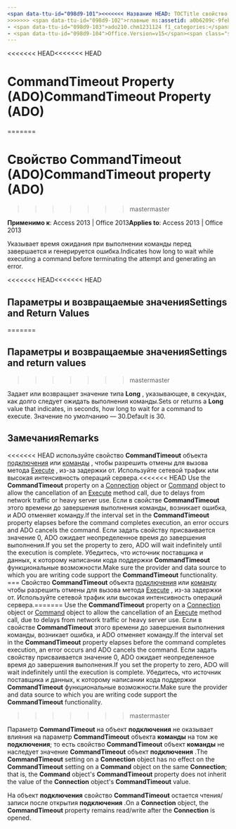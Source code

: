 ```yaml
---
<span data-ttu-id="098d9-101"><<<<<<< Название HEAD: TOCTitle свойство CommandTimeout (ADO): свойство CommandTimeout (ADO) === название: свойство CommandTimeout (ADO) TOCTitle: свойство CommandTimeout (ADO)</span><span class="sxs-lookup"><span data-stu-id="098d9-101"><<<<<<< HEAD title: CommandTimeout Property (ADO) TOCTitle: CommandTimeout Property (ADO) ======= title: CommandTimeout property (ADO) TOCTitle: CommandTimeout property (ADO)</span></span>
>>>>>>> <span data-ttu-id="098d9-102">главные ms:assetid: a0b6209c-9feb-08ae-002a-15d1d20734a8 ms:mtpsurl: https://msdn.microsoft.com/library/JJ249739(v=office.15) ms:contentKeyID: 48546714 ms.date: 09/18/2015 mtps_version: v=office.15 f1_keywords:</span><span class="sxs-lookup"><span data-stu-id="098d9-102">master ms:assetid: a0b6209c-9feb-08ae-002a-15d1d20734a8 ms:mtpsurl: https://msdn.microsoft.com/library/JJ249739(v=office.15) ms:contentKeyID: 48546714 ms.date: 09/18/2015 mtps_version: v=office.15 f1_keywords:</span></span>
- <span data-ttu-id="098d9-103">ado210.chm1231124 f1_categories:</span><span class="sxs-lookup"><span data-stu-id="098d9-103">ado210.chm1231124 f1_categories:</span></span>
- <span data-ttu-id="098d9-104">Office.Version=v15</span><span class="sxs-lookup"><span data-stu-id="098d9-104">Office.Version=v15</span></span>
---
```


<span data-ttu-id="098d9-105"><<<<<<< HEAD</span><span class="sxs-lookup"><span data-stu-id="098d9-105"><<<<<<< HEAD</span></span>
# <a name="commandtimeout-property-ado"></a><span data-ttu-id="098d9-106">CommandTimeout Property (ADO)</span><span class="sxs-lookup"><span data-stu-id="098d9-106">CommandTimeout Property (ADO)</span></span>
=======
# <a name="commandtimeout-property-ado"></a><span data-ttu-id="098d9-107">Свойство CommandTimeout (ADO)</span><span class="sxs-lookup"><span data-stu-id="098d9-107">CommandTimeout property (ADO)</span></span>
>>>>>>> <span data-ttu-id="098d9-108">master</span><span class="sxs-lookup"><span data-stu-id="098d9-108">master</span></span>


<span data-ttu-id="098d9-109">**Применимо к**: Access 2013 | Office 2013</span><span class="sxs-lookup"><span data-stu-id="098d9-109">**Applies to**: Access 2013 | Office 2013</span></span>

<span data-ttu-id="098d9-110">Указывает время ожидания при выполнении команды перед завершается и генерируется ошибка.</span><span class="sxs-lookup"><span data-stu-id="098d9-110">Indicates how long to wait while executing a command before terminating the attempt and generating an error.</span></span>

<span data-ttu-id="098d9-111"><<<<<<< HEAD</span><span class="sxs-lookup"><span data-stu-id="098d9-111"><<<<<<< HEAD</span></span>
## <a name="settings-and-return-values"></a><span data-ttu-id="098d9-112">Параметры и возвращаемые значения</span><span class="sxs-lookup"><span data-stu-id="098d9-112">Settings and Return Values</span></span>
=======
## <a name="settings-and-return-values"></a><span data-ttu-id="098d9-113">Параметры и возвращаемые значения</span><span class="sxs-lookup"><span data-stu-id="098d9-113">Settings and return values</span></span>
>>>>>>> <span data-ttu-id="098d9-114">master</span><span class="sxs-lookup"><span data-stu-id="098d9-114">master</span></span>

<span data-ttu-id="098d9-115">Задает или возвращает значение типа **Long** , указывающее, в секундах, как долго следует ожидать выполнения команды.</span><span class="sxs-lookup"><span data-stu-id="098d9-115">Sets or returns a **Long** value that indicates, in seconds, how long to wait for a command to execute.</span></span> <span data-ttu-id="098d9-116">Значение по умолчанию — 30.</span><span class="sxs-lookup"><span data-stu-id="098d9-116">Default is 30.</span></span>

## <a name="remarks"></a><span data-ttu-id="098d9-117">Замечания</span><span class="sxs-lookup"><span data-stu-id="098d9-117">Remarks</span></span>

<span data-ttu-id="098d9-118"><<<<<<< HEAD используйте свойство **CommandTimeout** объекта [подключения](connection-object-ado.md) или [команды](command-object-ado.md) , чтобы разрешить отмены для вызова метода [Execute](https://msdn.microsoft.com/library/jj248785\(v=office.15\)) , из-за задержки от. Используйте сетевой трафик или высокая интенсивность операций сервера.</span><span class="sxs-lookup"><span data-stu-id="098d9-118"><<<<<<< HEAD Use the **CommandTimeout** property on a [Connection](connection-object-ado.md) object or [Command](command-object-ado.md) object to allow the cancellation of an [Execute](https://msdn.microsoft.com/library/jj248785\(v=office.15\)) method call, due to delays from network traffic or heavy server use.</span></span> <span data-ttu-id="098d9-119">Если в свойстве **CommandTimeout** этого времени до завершения выполнения команды, возникает ошибка, и ADO отменяет команду.</span><span class="sxs-lookup"><span data-stu-id="098d9-119">If the interval set in the **CommandTimeout** property elapses before the command completes execution, an error occurs and ADO cancels the command.</span></span> <span data-ttu-id="098d9-120">Если задать свойству присваивается значение 0, ADO ожидает неопределенное время до завершения выполнения.</span><span class="sxs-lookup"><span data-stu-id="098d9-120">If you set the property to zero, ADO will wait indefinitely until the execution is complete.</span></span> <span data-ttu-id="098d9-121">Убедитесь, что источник поставщика и данных, к которому написании кода поддержки **CommandTimeout** функциональные возможности.</span><span class="sxs-lookup"><span data-stu-id="098d9-121">Make sure the provider and data source to which you are writing code support the **CommandTimeout** functionality.</span></span>
<span data-ttu-id="098d9-122">=== Свойство **CommandTimeout** объекта [подключения](connection-object-ado.md) или [команду](command-object-ado.md) чтобы разрешить отмены для вызова метода [Execute](https://docs.microsoft.com/office/vba/access/concepts/miscellaneous/execute-method-ado-command) , из-за задержки от. Используйте сетевой трафик или высокая интенсивность операций сервера.</span><span class="sxs-lookup"><span data-stu-id="098d9-122">======= Use the **CommandTimeout** property on a [Connection](connection-object-ado.md) object or [Command](command-object-ado.md) object to allow the cancellation of an [Execute](https://docs.microsoft.com/office/vba/access/concepts/miscellaneous/execute-method-ado-command) method call, due to delays from network traffic or heavy server use.</span></span> <span data-ttu-id="098d9-123">Если в свойстве **CommandTimeout** этого времени до завершения выполнения команды, возникает ошибка, и ADO отменяет команду.</span><span class="sxs-lookup"><span data-stu-id="098d9-123">If the interval set in the **CommandTimeout** property elapses before the command completes execution, an error occurs and ADO cancels the command.</span></span> <span data-ttu-id="098d9-124">Если задать свойству присваивается значение 0, ADO ожидает неопределенное время до завершения выполнения.</span><span class="sxs-lookup"><span data-stu-id="098d9-124">If you set the property to zero, ADO will wait indefinitely until the execution is complete.</span></span> <span data-ttu-id="098d9-125">Убедитесь, что источник поставщика и данных, к которому написании кода поддержки **CommandTimeout** функциональные возможности.</span><span class="sxs-lookup"><span data-stu-id="098d9-125">Make sure the provider and data source to which you are writing code support the **CommandTimeout** functionality.</span></span>
>>>>>>> <span data-ttu-id="098d9-126">master</span><span class="sxs-lookup"><span data-stu-id="098d9-126">master</span></span>

<span data-ttu-id="098d9-127">Параметр **CommandTimeout** на объект **подключения** не оказывает влияния на параметр **CommandTimeout** объекта **команды** на том же **подключения**; то есть свойство **CommandTimeout** объект **команды** не наследует значение **CommandTimeout** объект **подключения** .</span><span class="sxs-lookup"><span data-stu-id="098d9-127">The **CommandTimeout** setting on a **Connection** object has no effect on the **CommandTimeout** setting on a **Command** object on the same **Connection**; that is, the **Command** object's **CommandTimeout** property does not inherit the value of the **Connection** object's **CommandTimeout** value.</span></span>

<span data-ttu-id="098d9-128">На объект **подключения** свойство **CommandTimeout** остается чтения/записи после открытия **подключения** .</span><span class="sxs-lookup"><span data-stu-id="098d9-128">On a **Connection** object, the **CommandTimeout** property remains read/write after the **Connection** is opened.</span></span>

